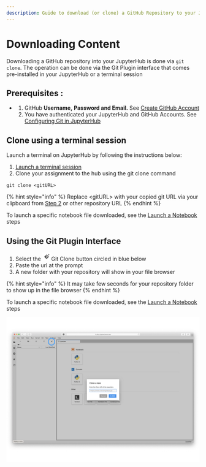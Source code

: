 ```yaml
---
description: Guide to download (or clone) a GitHub Repository to your JupyterHub
---
```


# Downloading Content

Downloading a GitHub repository into your JupyterHub is done via `git clone`. The operation can be done via the Git Plugin interface that comes pre-installed in your JupyterHub or a terminal session

## Prerequisites :

* 1. GitHub **Username,** **Password and Email.** See [Create GitHub Account](create-github-account.md)
  2. You have authenticated your JupyterHub and GitHub Accounts. See [Configuring Git in JupyterHub](configure-git-and-github.md)

## Clone using a terminal session 

Launch a terminal on JupyterHub by following the instructions below:

1. [Launch a terminal session](../getting-started/launch-a-terminal-session.md)
2. Clone your assignment to the hub using the git clone command

```
git clone <gitURL>
```

{% hint style="info" %}
 Replace &lt;gitURL&gt; with your copied git URL via your clipboard from [Step 2](../github-classroom-student-guide/getting-assignments.md#step-2-copy-assignment-url) or other repository URL
{% endhint %}

To launch a specific notebook file downloaded, see the [Launch a Notebook](../getting-started/launch-an-existing-notebook.md#opening-an-existing-notebook-on-your-hub) steps

## Using the Git Plugin Interface

1. Select the ![](../.gitbook/assets/screen-shot-2019-08-12-at-2.06.08-pm.png)Git Clone button circled in blue below
2. Paste the url at the prompt
3. A new folder with your repository will show in your file browser

{% hint style="info" %}
It may take few seconds for your repository folder to show up in the file browser
{% endhint %}

To launch a specific notebook file downloaded, see the [Launch a Notebook](../getting-started/launch-an-existing-notebook.md#opening-an-existing-notebook-on-your-hub) steps

![](../.gitbook/assets/jhub-clone.001.jpeg)

## 

